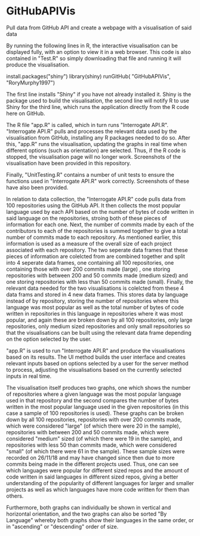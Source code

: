 # GitHubAPIVis
Pull data from GitHub API and create a webpage with a visualisation of said data

By running the following lines in R, the interactive visualisation can be displayed fully, with an option to view it in a web browser. This code is also contained in "Test.R" so simply downloading that file and running it will produce the visualisation.

install.packages("shiny")
library(shiny)
runGitHub( "GitHubAPIVis", "RoryMurphy1997") 

The first line installs "Shiny" if you have not already installed it. Shiny is the package used to build the visualisation, the second line will notify R to use Shiny for the third line, which runs the application directly from the R code here on GitHub.

The R file "app.R" is called, which in turn runs "Interrogate API.R". "Interrogate API.R" pulls and processes the relevant data used by the visualisation from GitHub, installing any R packages needed to do so. After this, "app.R" runs the visualisation, updating the graphs in real time when different options (such as orientation) are selected. Thus, if the R code is stopped, the visualisation page will no longer work. Screenshots of the visualisation have been provided in this repository.

Finally, "UnitTesting.R" contains a number of unit tests to ensure the functions used in "Interrogate API.R" work correctly. Screenshots of these have also been provided.

In relation to data collection, the "Interrogate API.R" code pulls data from 100 repositories using the GitHub API. It then collects the most popular language used by each API based on the number of bytes of code written in said language on the repositories, stroing both of these pieces of information for each one. Next, the number of commits made by each of the contributors to each of the repositories is summed together to give a total number of commits made to each repository. As mentioned earlier, this information is used as a measure of the overall size of each project associated with each repository. The two seperate data frames that these pieces of information are colelcted from are combined together and split into 4 seperate data frames, one containing all 100 repositories, one containing those with over 200 commits made (large) , one storing repositories with between 200 and 50 commits made (medium sized) and one storing repositories with less than 50 commits made (small). Finally, the relevant data needed for the two visualisations is colelcted from these 4 data frams and stored in 4 new data frames. This stores data by language instead of by repository, storing the number of repositories where this language was most popular as well as the total number of bytes of code written in repositories in this language in repositories where it was most popular, and again these are broken down by all 100 repositories, only large repositories, only medium sized repositories and only small repsoitories so that the visualisations can be built using the relevant data frame depending on the option selected by the user.

"app.R" is used to run "Interrogate API.R" and produce the visualisations based on its results. The UI method builds the user interface and creates relevant inputs based on options selected by a user for the server method to process, adjusting the visualisations based on the currently selected inputs in real time.

The visualisation itself produces two graphs, one which shows the number of repositories where a given language was the most popular language used in that repository and the second compares the number of bytes written in the most popular language used in the given repositories (in this case a sample of 100 repositories is used). These graphs can be broken down by all 100 repositories, repositories with over 200 commits made, which were considered "large" (of which there were 20 in the sample), repositories with between 200 and 50 commits made, which were considered "medium" sized (of which there were 19 in the sample), and repositories with less 50 than commits made, which were considered "small" (of which there were 61 in the sample). These sample sizes were recorded on 26/11/18 and may have changed since then due to more commits being made in the different projects used. Thus, one can see which languages were popular for different sized repos and the amount of code written in said languages in different sized repos, giving a better understanding of the popularity of different languages for larger and smaller projects as well as which languages have more code written for them than others.

Furthermore, both graphs can individually be shown in vertical and horizontal orientation, and the two graphs can also be sorted "By Language" whereby both graphs show their languages in the same order, or in "ascending" or "descending" order of size.

